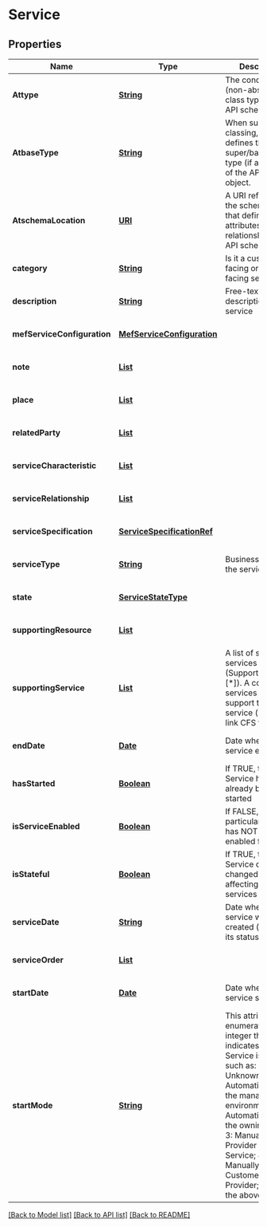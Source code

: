 # Service
## Properties

Name | Type | Description | Notes
------------ | ------------- | ------------- | -------------
**Attype** | [**String**](string.md) | The concrete (non-abstract) class type of the API schema object. | [default to null]
**AtbaseType** | [**String**](string.md) | When sub-classing, this defines the super/base class type (if  applicable) of the API schema object. | [optional] [default to null]
**AtschemaLocation** | [**URI**](URI.md) | A URI refernce to the schema file that defines the attributes and relationships of the API schema object. | [optional] [default to null]
**category** | [**String**](string.md) | Is it a customer facing or resource facing service | [optional] [default to null]
**description** | [**String**](string.md) | Free-text description of the service | [optional] [default to null]
**mefServiceConfiguration** | [**MefServiceConfiguration**](MefServiceConfiguration.md) |  | [optional] [default to null]
**note** | [**List**](Note.md) |  | [optional] [default to null]
**place** | [**List**](Place.md) |  | [optional] [default to null]
**relatedParty** | [**List**](RelatedPartyRef.md) |  | [optional] [default to null]
**serviceCharacteristic** | [**List**](Characteristic.md) |  | [optional] [default to null]
**serviceRelationship** | [**List**](ServiceRelationship.md) |  | [optional] [default to null]
**serviceSpecification** | [**ServiceSpecificationRef**](ServiceSpecificationRef.md) |  | [optional] [default to null]
**serviceType** | [**String**](string.md) | Business type of the service  | [optional] [default to null]
**state** | [**ServiceStateType**](ServiceStateType.md) |  | [optional] [default to null]
**supportingResource** | [**List**](ResourceRef.md) |  | [optional] [default to null]
**supportingService** | [**List**](ServiceRef.md) | A list of supporting services (SupportingService [*]). A  collection of services that support this service (bundling,  link CFS to RFS). | [optional] [default to null]
**endDate** | [**Date**](DateTime.md) | Date when the service ends  | [optional] [default to null]
**hasStarted** | [**Boolean**](boolean.md) | If TRUE, this Service has already been started    | [optional] [default to null]
**isServiceEnabled** | [**Boolean**](boolean.md) | If FALSE, this particular Service has NOT been enabled for use  | [optional] [default to null]
**isStateful** | [**Boolean**](boolean.md) | If TRUE, this Service can be changed without affecting any other services | [optional] [default to null]
**serviceDate** | [**String**](string.md) | Date when the service was created (whatever its status). | [optional] [default to null]
**serviceOrder** | [**List**](ServiceOrderRef.md) |  | [optional] [default to null]
**startDate** | [**Date**](DateTime.md) | Date when the service starts | [optional] [default to null]
**startMode** | [**String**](string.md) | This attribute is an enumerated integer that indicates how the  Service is started, such as: 0: Unknown; 1: Automatically by  the managed environment; 2: Automatically by the owning device;  3: Manually by the Provider of the Service; 4: Manually by a  Customer of the Provider; 5: Any of the above  | [optional] [default to null]

[[Back to Model list]](../README.md#documentation-for-models) [[Back to API list]](../README.md#documentation-for-api-endpoints) [[Back to README]](../README.md)

